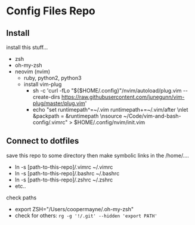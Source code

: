 # Config Files Repo

## Install 

install this stuff... 

  - zsh
  - oh-my-zsh
  - neovim (nvim)
    - ruby, python2, python3
    - install vim-plug
      - sh -c 'curl -fLo "${$HOME/.config}"/nvim/autoload/plug.vim --create-dirs https://raw.githubusercontent.com/junegunn/vim-plug/master/plug.vim'
      - echo "set runtimepath^=~/.vim runtimepath+=~/.vim/after \nlet &packpath = &runtimepath \nsource ~/Code/vim-and-bash-config/.vimrc" > $HOME/.config/nvim/init.vim

## Connect to dotfiles

save this repo to some directory then make symbolic links in the /home/<username>.... 

  - ln -s [path-to-this-repo]/.vimrc ~/.vimrc
  - ln -s [path-to-this-repo]/.bashrc ~/.bashrc
  - ln -s [path-to-this-repo]/.zshrc ~/.zshrc
  - etc.. 

check paths

  - export ZSH="/Users/coopermayne/.oh-my-zsh"
  - check for others: `rg -g '!/.git' --hidden 'export PATH'`
